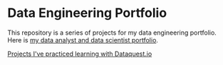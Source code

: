 # Data Engineering Portfolio
This repository is a series of projects for my data engineering portfolio. Here is [my data analyst and data scientist portfolio](https://github.com/creativesarjun/data-analyst-and-data-scientist-portfolio).


[Projects I've practiced learning with Dataquest.io](https://github.com/creativesarjun/projects-dataquestio#data-engineer)
